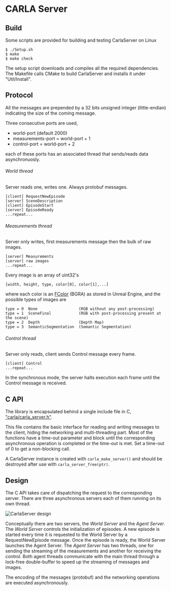 CARLA Server
============

Build
-----

Some scripts are provided for building and testing CarlaServer on Linux

    $ ./Setup.sh
    $ make
    $ make check

The setup script downloads and compiles all the required dependencies. The
Makefile calls CMake to build CarlaServer and installs it under "Util/Install".

Protocol
--------

All the messages are prepended by a 32 bits unsigned integer (little-endian)
indicating the size of the coming message.

Three consecutive ports are used,

  * world-port (default 2000)
  * measurements-port = world-port + 1
  * control-port = world-port + 2

each of these ports has an associated thread that sends/reads data
asynchronuosly.

###### World thread

Server reads one, writes one. Always protobuf messages.

    [client] RequestNewEpisode
    [server] SceneDescription
    [client] EpisodeStart
    [server] EpisodeReady
    ...repeat...

###### Measurements thread

Server only writes, first measurements message then the bulk of raw images.

    [server] Measurements
    [server] raw images
    ...repeat...

Every image is an array of uint32's

    [width, height, type, color[0], color[1],...]

where each color is an [FColor][fcolorlink] (BGRA) as stored in Unreal Engine,
and the possible types of images are

    type = 0  None                  (RGB without any post-processing)
    type = 1  SceneFinal            (RGB with post-processing present at the scene)
    type = 2  Depth                 (Depth Map)
    type = 3  SemanticSegmentation  (Semantic Segmentation)

[fcolorlink]: https://docs.unrealengine.com/latest/INT/API/Runtime/Core/Math/FColor/index.html "FColor API Documentation"

###### Control thread

Server only reads, client sends Control message every frame.

    [client] Control
    ...repeat...

In the synchronous mode, the server halts execution each frame until the Control
message is received.

C API
-----

The library is encapsulated behind a single include file in C,
["carla/carla_server.h"][carlaserverhlink].

This file contains the basic interface for reading and writing messages to the
client, hiding the networking and multi-threading part. Most of the functions
have a time-out parameter and block  until the corresponding asynchronous
operation is completed or the time-out is met. Set a time-out of 0 to get a
non-blocking call.

A CarlaServer instance is created with `carla_make_server()` and should be
destroyed after use with `carla_server_free(ptr)`.

[carlaserverhlink]: https://github.com/carla-simulator/carla/blob/master/Util/CarlaServer/include/carla/carla_server.h

Design
------

The C API takes care of dispatching the request to the corresponding server.
There are three asynchronous servers each of them running on its own thread.

![CarlaServer design](img/carlaserver.svg)

Conceptually there are two servers, the _World Server_ and the _Agent Server_.
The _World Server_ controls the initialization of episodes. A new episode is
started every time it is requested to the World Server by a RequestNewEpisode
message. Once the episode is ready, the World Server launches the Agent Server.
The _Agent Server_ has two threads, one for sending the streaming of the
measurements and another for receiving the control. Both agent threads
communicate with the main thread through a lock-free double-buffer to speed up
the streaming of messages and images.

The encoding of the messages (protobuf) and the networking operations are
executed asynchronously.
